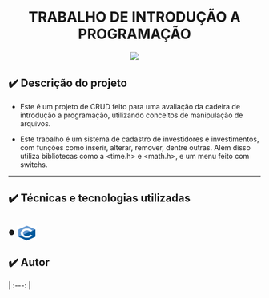 <h1 align="center"> TRABALHO DE INTRODUÇÃO A PROGRAMAÇÃO </h1>

<p align="center">
<img src="http://img.shields.io/static/v1?label=STATUS&message=CONCLUIDO&color=GREEN&style=for-the-badge"/>
</p>

## ✔️ Descrição do projeto 

- Este é um projeto de CRUD feito para uma avaliação da cadeira de introdução a programação, utilizando conceitos
de manipulação de arquivos.

- Este trabalho é um sistema de cadastro de investidores e investimentos, com funções como inserir, alterar, remover, dentre outras.
Além disso utiliza bibliotecas como a <time.h> e <math.h>, e um menu feito com switchs.

----

## ✔️ Técnicas e tecnologias utilizadas
<div style="display: inline_block"><br>
● <img align="center" alt="Rinaldo-C" height="30" width="40" src="https://raw.githubusercontent.com/devicons/devicon/master/icons/c/c-original.svg">
</div>


## ✔️ Autor

| :---: |
